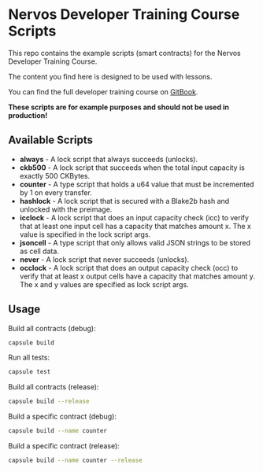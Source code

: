 # Nervos Developer Training Course Scripts

This repo contains the example scripts (smart contracts) for the Nervos Developer Training Course.

The content you find here is designed to be used with lessons.

You can find the full developer training course on [GitBook](https://nervos.gitbook.io/developer-training-course/).

**These scripts are for example purposes and should not be used in production!**

## Available Scripts

* **always** - A lock script that always succeeds (unlocks).
* **ckb500** - A lock script that succeeds when the total input capacity is exactly 500 CKBytes.
* **counter** - A type script that holds a u64 value that must be incremented by 1 on every transfer.
* **hashlock** - A lock script that is secured with a Blake2b hash and unlocked with the preimage.
* **icclock** - A lock script that does an input capacity check (icc) to verify that at least one input cell has a capacity that matches amount x. The x value is specified in the lock script args.
* **jsoncell** - A type script that only allows valid JSON strings to be stored as cell data.
* **never** - A lock script that never succeeds (unlocks).
* **occlock** - A lock script that does an output capacity check (occ) to verify that at least x output cells have a capacity that matches amount y. The x and y values are specified as lock script args.

## Usage

Build all contracts (debug):

``` sh
capsule build
```

Run all tests:

``` sh
capsule test
```

Build all contracts (release):
``` sh
capsule build --release
```

Build a specific contract (debug):
``` sh
capsule build --name counter
```

Build a specific contract (release):
``` sh
capsule build --name counter --release
```
